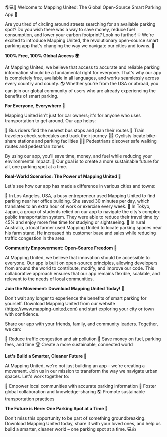 🌎💻🚗 Welcome to Mapping United: The Global Open-Source Smart Parking App 🚀

Are you tired of circling around streets searching for an available parking spot? Do you wish there was a way to save money, reduce fuel consumption, and lower your carbon footprint? Look no further! 💡 We're excited to introduce Mapping United, the revolutionary open-source smart parking app that's changing the way we navigate our cities and towns. 🌆

**100% Free, 100% Global Access 🌍**

At Mapping United, we believe that access to accurate and reliable parking information should be a fundamental right for everyone. That's why our app is completely free, available in all languages, and works seamlessly across every country and county. 🌎 Whether you're from the USA or abroad, you can join our global community of users who are already experiencing the benefits of smart parking.

**For Everyone, Everywhere 🌟**

Mapping United isn't just for car owners; it's for anyone who uses transportation to get around. Our app helps:

🚌 Bus riders find the nearest bus stops and plan their routes
🚂 Train travelers check schedules and track their journey
🚴‍♂️ Cyclists locate bike-share stations and parking facilities
🏃‍♀️ Pedestrians discover safe walking routes and pedestrian zones

By using our app, you'll save time, money, and fuel while reducing your environmental impact. 🌿 Our goal is to create a more sustainable future for all, one parking spot at a time.

**Real-World Scenarios: The Power of Mapping United 💪**

Let's see how our app has made a difference in various cities and towns:

📍 In Los Angeles, USA, a busy entrepreneur used Mapping United to find parking near her office building. She saved 30 minutes per day, which translates to an extra hour of work or exercise every week.
📍 In Tokyo, Japan, a group of students relied on our app to navigate the city's complex public transportation system. They were able to reduce their travel time by 45% and enjoy more free time for studying or sightseeing.
📍 In rural Australia, a local farmer used Mapping United to locate parking spaces near his farm stand. He increased his customer base and sales while reducing traffic congestion in the area.

**Community Empowerment: Open-Source Freedom 🌟**

At Mapping United, we believe that innovation should be accessible to everyone. Our app is built on open-source principles, allowing developers from around the world to contribute, modify, and improve our code. This collaborative approach ensures that our app remains flexible, scalable, and relevant to the needs of local communities.

**Join the Movement: Download Mapping United Today! 📲**

Don't wait any longer to experience the benefits of smart parking for yourself. Download Mapping United from our website (https://www.mapping-united.com) and start exploring your city or town with confidence.

Share our app with your friends, family, and community leaders. Together, we can:

🌟 Reduce traffic congestion and air pollution
💸 Save money on fuel, parking fees, and time
🏆 Create a more sustainable, connected world

**Let's Build a Smarter, Cleaner Future 🚀**

At Mapping United, we're not just building an app – we're creating a movement. Join us in our mission to transform the way we navigate urban spaces. Let's work together to:

💪 Empower local communities with accurate parking information
🌟 Foster global collaboration and knowledge-sharing
🌎 Promote sustainable transportation practices

**The Future is Here: One Parking Spot at a Time 🚀**

Don't miss this opportunity to be part of something groundbreaking. Download Mapping United today, share it with your loved ones, and help us build a smarter, cleaner world – one parking spot at a time. 💻👍